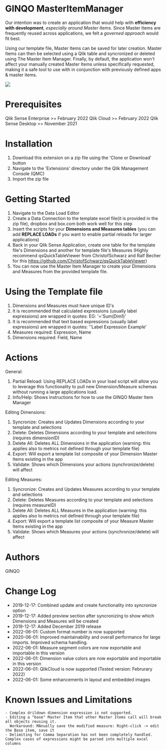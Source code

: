 # GINQO MasterItemManager
Our intention was to create an application that would help with **efficiency with development**, *especially around Master Items*. 
Since Master Items are frequently reused across applications, we felt a *governed approach* would fit best. 

Using our template file, Master Items can be saved for later creation. Master Items can then be selected using a Qlik table and syncronized or deleted using The Master Item Manager. Finally, by default, the application won't affect your manually created Master Items unless specifically requested, making it a safe tool to use with in conjunction with previously defined apps & master items.

![](demo.gif)

# Prerequisites
Qlik Sense Enterprise >= February 2022 
Qlik Cloud >= February 2022 
Qlik Sense Desktop >= November 2021

# Installation
1. Download this extension on a zip file using the 'Clone or Download' button
2. Navigate to the 'Extensions' directory under the Qlik Management Console (QMC)
3. Import the zip file

# Getting Started
1. Navigate to the Data Load Editor
2. Create a Data Connection to the template excel file(it is provided in the zip file), dropbox and box.com both work well for this step
3. Insert the scripts for your **Dimensions and Measures tables** (you can add **REPLACE LOADs** if you want to enable partial reloads for larger applications)
4. Back in your Qlik Sense Application, create one table for the template file's Dimensions and another for template file's Measures (Highly recommend qsQuickTableViewer from ChristofSchwarz and Ralf Becher for this https://github.com/ChristofSchwarz/qsQuickTableViewer)
5. You can now use the Master Item Manager to create your Dimensions and Measures from the provided template file.

# Using the Template file
1. Dimensions and Measures must have unique ID's
2. It is recommended that calculated expressions (usually label expressions) are wrapped in quotes: EG: '='Sum(Dim1)'
3. It is recommended that text based expressions (usually label expressions) are wrapped in quotes: ''Label Expression Example'
4. Measures required: Expression, Name
5. Dimensions required: Field, Name

# Actions
General:
1. Partial Reload: Using REPLACE LOADs in your load script will allow you to leverage this functionality to pull new Dimension/Measure schemas without running a large applications load.
2. Info/Help: Shows instructions for how to use the GINQO Master Item Manager

Editing Dimensions:
1. Syncronize: Creates and Updates Dimensions according to your template and selections
2. Delete: Deletes Dimensions according to your template and selections (requires dimensionID)
3. Delete All: Deletes ALL Dimensions in the application (warning: this applies also to metrics not defined through your template file)
4. Export: Will export a template list composite of your Dimension Master Items existing in the app
5. Validate: Shows which Dimensions your actions (synchronize/delete) will affect

Editing Measures:
1. Syncronize: Creates and Updates Measures according to your template and selections
2. Delete: Deletes Measures according to your template and selections (requires measureID)
3. Delete All: Deletes ALL Measures in the application (warning: this applies also to metrics not defined through your template file)
4. Export: Will export a template list composite of your Measure Master Items existing in the app
5. Validate: Shows which Measures your actions (synchronize/delete) will affect


# Authors
GINQO

# Change Log
- 2019-12-17: Combined update and create functionality into syncronize option
- 2019-12-17: Added preview section after syncronizing to show which Dimensions and Measures will be created
- 2019-12-17: Added December 2019 release
- 2022-06-01: Custom format number is now supported
- 2020-06-01: Improved maintainability and overall performance for large imports. Improved schema handling.
- 2022-06-01: Measure segment colors are now exportable and importable in this version
- 2022-06-01: Dimension value colors are now exportable and importable in this version
- 2022-06-01: QlikCloud is now supported (Tested version: Februrary 2022)
- 2022-06-01: Some enhancements in layout and embedded images

# Known Issues and Limitations
	- Complex drildown dimension expression is not supported.
	- Editing a "base" Master Item that other Master Items call will break all objects reusing it.
	  Workaround: MAnually save the modified measure: Right-click -> edit the Base item, save it
  	- Delimiting for Comma Separation has not been completely handled. Complex cases of expressions might be parsed into multiple excel columns
